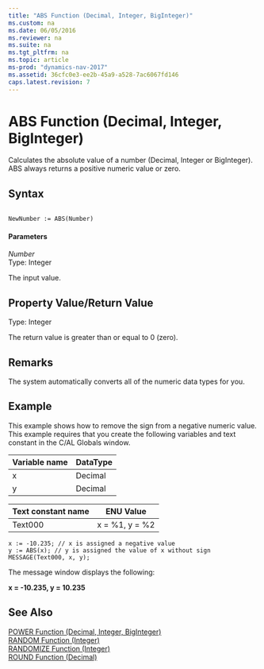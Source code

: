 ```yaml
---
title: "ABS Function (Decimal, Integer, BigInteger)"
ms.custom: na
ms.date: 06/05/2016
ms.reviewer: na
ms.suite: na
ms.tgt_pltfrm: na
ms.topic: article
ms-prod: "dynamics-nav-2017"
ms.assetid: 36cfc0e3-ee2b-45a9-a528-7ac6067fd146
caps.latest.revision: 7
---
```

# ABS Function (Decimal, Integer, BigInteger)
Calculates the absolute value of a number \(Decimal, Integer or BigInteger\). ABS always returns a positive numeric value or zero.  
  
## Syntax  
  
```  
  
NewNumber := ABS(Number)  
```  
  
#### Parameters  
 *Number*  
 Type: Integer  
  
 The input value.  
  
## Property Value/Return Value  
 Type: Integer  
  
 The return value is greater than or equal to 0 \(zero\).  
  
## Remarks  
 The system automatically converts all of the numeric data types for you.  
  
## Example  
 This example shows how to remove the sign from a negative numeric value. This example requires that you create the following variables and text constant in the C/AL Globals window.  
  
|Variable name|DataType|  
|-------------------|--------------|  
|x|Decimal|  
|y|Decimal|  
  
|Text constant name|ENU Value|  
|------------------------|---------------|  
|Text000|x = %1, y = %2|  
  
```  
x := -10.235; // x is assigned a negative value  
y := ABS(x); // y is assigned the value of x without sign  
MESSAGE(Text000, x, y);  
```  
  
 The message window displays the following:  
  
 **x = -10.235, y = 10.235**  
  
## See Also  
 [POWER Function \(Decimal, Integer, BigInteger\)](POWER-Function--Decimal--Integer--BigInteger-.md)   
 [RANDOM Function \(Integer\)](RANDOM-Function--Integer-.md)   
 [RANDOMIZE Function \(Integer\)](RANDOMIZE-Function--Integer-.md)   
 [ROUND Function \(Decimal\)](ROUND-Function--Decimal-.md)